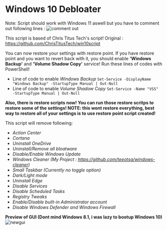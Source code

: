 # Windows 10 Debloater

Note: Script should work with Windows 11 aswell but you have to comment out following lines : 
![comment out](https://user-images.githubusercontent.com/78772453/131884458-0b623b2e-999b-4b72-9831-6a19530d12f0.PNG)


This script is based of Chris Titus Tech's script! Original : https://github.com/ChrisTitusTech/win10script
 
You can now restore your settings with restore point. If you have restore point and you want to revert back with it, you should enable **'Windows Backup'** and **'Volume Shadow Copy'** service! Run these lines of codes with PowerShell!
- Line of code to enable *Windows Backup* `Set-Service -DisplayName "Windows Backup" -StartupType Manual | Out-Null`
- Line of code to enable *Volume Shadow Copy* `Set-Service -Name "VSS" -StartupType Manual | Out-Null` 

**Also, there is restore scripts now! You can run those restore scritps to restore some of the settings! NOTE: this wont restore everything, best way to restore all of your settings is to use restore point script created!**

This script will remove following:
- *Action Center*
- *Cortana*
- *Uninstall OneDrive*
- *Uninstall/Remove all bloatware*
- *Disable/Enable Windows Update*
- *Windows Cleaner (My Project : https://github.com/teeotsa/windows-cleaner)*
- *Small Taskbar (Currently no toggle option)*
- *Dark/Light mode*
- *Uninstall Edge*
- *Disable Services*
- *Disable Scheduled Tasks*
- *Registry Tweaks*
- *Enable/Disable built-in Administrator account*
- *Disable Windows Defender and Windows Firewall*

**Preview of GUI (Dont mind Windows 8.1, i was lazy to bootup Windows 10)**
![newgui](https://user-images.githubusercontent.com/78772453/131883890-441a831a-d1c3-402f-9d8b-d3a3e0a9e65f.PNG)


